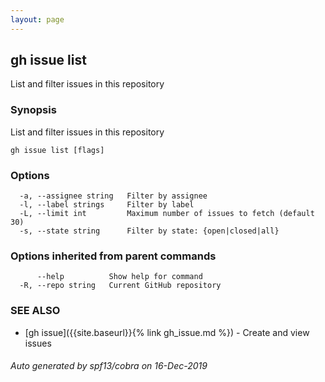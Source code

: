 ```yaml
---
layout: page
---
```


## gh issue list

List and filter issues in this repository

### Synopsis

List and filter issues in this repository

```
gh issue list [flags]
```

### Options

```
  -a, --assignee string   Filter by assignee
  -l, --label strings     Filter by label
  -L, --limit int         Maximum number of issues to fetch (default 30)
  -s, --state string      Filter by state: {open|closed|all}
```

### Options inherited from parent commands

```
      --help          Show help for command
  -R, --repo string   Current GitHub repository
```

### SEE ALSO

* [gh issue]({{site.baseurl}}{% link gh_issue.md %})	 - Create and view issues

###### Auto generated by spf13/cobra on 16-Dec-2019
